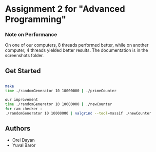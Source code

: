 # Assignment 2 for "Advanced Programming"
### Note on Performance
On one of our computers, 8 threads performed better, while on another computer, 4 threads yielded better results. The documentation is in the screenshots folder.
## Get Started


```bash

make 
time ./randomGenerator 10 10000000 | ./primeCounter 

our improvement 
time ./randomGenerator 10 10000000 | ./newCounter
for ram checker :
./randomGenerator 10 10000000 | valgrind --tool=massif ./newCounter


```

## Authors

- Orel Dayan
- Yuval Baror


